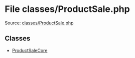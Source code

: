 File classes/ProductSale.php
=========

Source: [classes/ProductSale.php](https://github.com/PrestaShop/PrestaShop/blob/1.5.0.2/classes/ProductSale.php)


Classes
-------

* [ProductSaleCore](class.ProductSaleCore.md)

